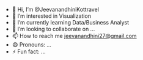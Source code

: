 - 👋 Hi, I’m @JeevanandhiniKottravel
- 👀 I’m interested in Visualization
- 🌱 I’m currently learning Data/Business Analyst
- 💞️ I’m looking to collaborate on ...
- 📫 How to reach me jeevanandhini27@gmail.com
- 😄 Pronouns: ...
- ⚡ Fun fact: ...

<!---
JeevanandhiniKottravel/JeevanandhiniKottravel is a ✨ special ✨ repository because its `README.md` (this file) appears on your GitHub profile.
You can click the Preview link to take a look at your changes.
--->
